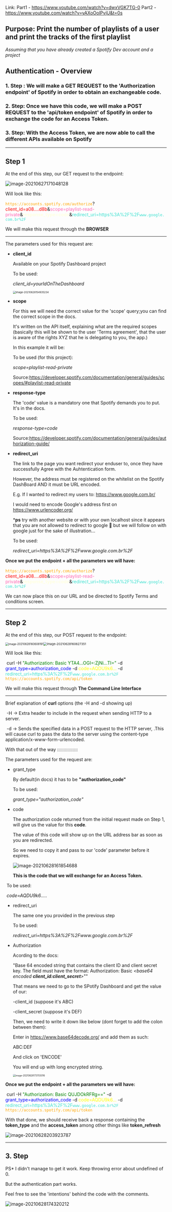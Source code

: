 Link: 
Part1 - https://www.youtube.com/watch?v=dwxVGK7TG-0
Part2 - https://www.youtube.com/watch?v=yAXoOolPvjU&t=0s

## Purpose: Print the number of playlists of a user and print the tracks of the first playlist

*Assuming that you  have already created a Spotify Dev account and a project*

## Authentication - Overview

### 1.	Step : We will make a GET REQUEST to the 'Authorization endpoint' of Spotify in order to obtain an exchangeable code.

### 2.	Step: Once we have this code, we will make a POST REQUEST to the 'api/token endpoint' of Spotify in order to exchange the code for an Access Token.

### 3.	Step: With the Access Token, we are now able to call the different APIs available on Spotify

---

## Step 1

At the end of this step, our GET request to the endpoint:

![image-20210627171048128](/home/gustavo/.config/Typora/typora-user-images/image-20210627171048128.png)



Will look like this:

<span style="color:orange">`https://accounts.spotify.com/authorize`</span>?<span style="color:red">client_id=a08....d8b</span>&<span style="color:hotpink">scope=playlist-read-private</span>&<span style="color:lightyellow">**response_type=code**</span>&<span style="color:turquoise">redirect_uri=https%3A%2F%2F`www.google.com.br%2F`</span>

We will make this request through the **BROWSER**

---

The parameters used for this request are:

- **client_id**

  Available on your Spotify Dashboard project

  To be used:

  *client_id=yourIdOnTheDashboard*

  <img src="/home/gustavo/.config/Typora/typora-user-images/image-20210628154935234.png" alt="image-20210628154935234" style="zoom:55%;" />

  

- **scope**

  For this we will need the correct value for the 'scope' query;you can find the correct scope in the docs. 

  It's written on the API itself, explaining what are the required scopes (basically this will be shown to the user 'Terms agreement', that the user is aware of the rights XYZ that he is delegating to you, the app.)

  In this example it will be:

  

  To be used (for this project):

  *scope=playlist-read-private*

  

  Source:https://developer.spotify.com/documentation/general/guides/scopes/#playlist-read-private

- **response-type**

  The 'code' value is a mandatory one that Spotify demands you to put. It's in the docs.
  

  To be used:

  *response-type=code*

  

  Source:https://developer.spotify.com/documentation/general/guides/authorization-guide/

- **redirect_uri**

  The link to the page you want redirect your enduser to, once they have successfully Agree with the Auhtentication form.

  However, the address must be registered on the whitelist on the Spotify DashBoard AND it must be URL encoded.

  E.g. If I wanted to redirect my users to: https://www.google.com.br/

  I would need to encode Google's address first on 	https://www.urlencoder.org/

  ***ps** try with another website or with your own localhost since it appears that you are not allowed to redirect to google :face_with_head_bandage: but we will follow on with google just for the sake of illustration...

  

  To be used:

  *redirect_uri=https%3A%2F%2Fwww.google.com.br%2F*

**Once we put the endpoint + all the parameters we will have:**

<span style="color:orange">`https://accounts.spotify.com/authorize`</span>?<span style="color:red">client_id=a08....d8b</span>&<span style="color:hotpink">scope=playlist-read-private</span>&<span style="color:lightyellow">**response_type=code**</span>&<span style="color:turquoise">redirect_uri=https%3A%2F%2F`www.google.com.br%2F`</span>

We can now place this on our URL and be directed to Spotify Terms and conditions screen.

---

## Step 2

At the end of this step, our POST request to the endpoint:

<img src="/home/gustavo/.config/Typora/typora-user-images/image-20210628160608191.png" alt="image-20210628160608191" style="zoom:60%;" /><img src="/home/gustavo/.config/Typora/typora-user-images/image-20210628160627351.png" alt="image-20210628160627351" style="zoom:67%;" />

Will look like this:

​	curl -H <span style="color:green">"Authorization: Basic YTA4...OGI=:ZjNi...TI="</span> -d <span style="color:blue">grant_type=authorization_code</span> -d <span style="color:yellow">code=AQDU9k6...</span> -d <span style="color:turquoise">redirect_uri=https%3A%2F%2F`www.google.com.br%2F`</span> <span style="color:orange">`https://accounts.spotify.com/api/token`</span>

We will make this request through **The Command Line Interface**

---



Brief explanation of **curl** options (the -H and -d showing up)

​		-H  -> Extra header to include in the request when sending HTTP to a server. 

​		-d  -> Sends the specified data in a POST request to the HTTP server, .This will cause curl to pass the data to the server using the content-type application/x-www-form-urlencoded. 

With that out of the way ::::::::::::::::

The parameters used for the  request are:

- grant_type

  By default(in docs) it has to be **"authorization_code"**

  

  To be used:

  *grant_type="authorization_code"*

  

- code

  The authorization code returned from the initial request made on Step 1, will give us the value for this **code**.

  

  The value of this code will show up on the URL address bar as soon as you are redirected.

   So we need to copy it and pass to our 'code' parameter before it expires. 

  ![image-20210628161854688](/home/gustavo/.config/Typora/typora-user-images/image-20210628161854688.png)

  **This is the code that we will exchange for an Access Token.**

​		To be used:

​		*code=AQDU9k6.....*



- redirect_uri

  The same one you provided in the previous step

  

  To be used:

  *redirect_uri=https%3A%2F%2Fwww.google.com.br%2F*

  

- Authorization

  Acording to the docs:

   "Base 64 encoded string that contains the client ID and client secret key. The field must have the format: Authorization: Basic *<base64 encoded **client_id:client_secret**>*""

  

  That means we need to go to the SPotify Dashboard and get the value of our:
  

  -client_id  (suppose it's ABC)

  -client_secret  (suppose it's DEF)

  

  Then, we need to write it down like below (dont forget to add the colon between them):

  

  Enter in https://www.base64decode.org/ and add them as such:

  ABC:DEF

  And click on 'ENCODE'

  You will end up with long encrypted string.

  <img src="/home/gustavo/.config/Typora/typora-user-images/image-20210628173703016.png" alt="image-20210628173703016" style="zoom:50%;" />

  

**Once we put the endpoint + all the parameters we will have:**

​		curl -H <span style="color:green">"Authorization: Basic QUJDOkRFRg=="</span> -d <span style="color:blue">grant_type=authorization_code</span> -d <span style="color:yellow">code=AQDU9k6...</span> -d <span style="color:turquoise">redirect_uri=https%3A%2F%2F`www.google.com.br%2F`</span> <span style="color:orange">`https://accounts.spotify.com/api/token`</span>



With that done, we should receive back a response containing the **token_type** and the **access_token** among other things like **token_refresh**

![image-20210628203923787](/home/gustavo/.config/Typora/typora-user-images/image-20210628203923787.png)







---

## 3. Step 

PS* I didn't manage to get it work. Keep throwing error about undefined of 0.

But the authentication part works.

Feel free to see the 'intentions' behind the code with the comments.



![image-20210628174320212](/home/gustavo/.config/Typora/typora-user-images/image-20210628174320212.png)



